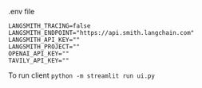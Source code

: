 .env file

```
LANGSMITH_TRACING=false
LANGSMITH_ENDPOINT="https://api.smith.langchain.com"
LANGSMITH_API_KEY=""
LANGSMITH_PROJECT=""
OPENAI_API_KEY=""
TAVILY_API_KEY=""
```



To run client
`
python -m streamlit run ui.py
`
